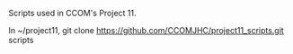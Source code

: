 Scripts used in CCOM's Project 11.

In ~/project11, git clone https://github.com/CCOMJHC/project11_scripts.git scripts

